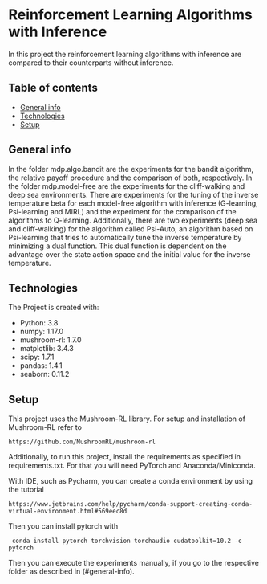 # Reinforcement Learning Algorithms with Inference

In this project the reinforcement learning algorithms with inference
are compared to their counterparts without inference.

## Table of contents
* [General info](#general-info)
* [Technologies](#technologies)
* [Setup](#setup)

## General info
In the folder mdp.algo.bandit are the experiments for the bandit algorithm,
the relative payoff procedure and the comparison of both, respectively.
In the folder mdp.model-free are the experiments for the cliff-walking
and deep sea environments. There are experiments for the tuning of the
inverse temperature beta for each
model-free algorithm with inference (G-learning, Psi-learning and MIRL) and
the experiment for the comparison of the algorithms to Q-learning. Additionally,
there are two experiments (deep sea and cliff-walking) for the algorithm called
Psi-Auto, an algorithm based on Psi-learning that tries to automatically tune
the inverse temperature by minimizing a dual function. This dual function is dependent on the advantage
over the state action space and the initial value for the inverse temperature.

## Technologies
The Project is created with:
* Python: 3.8
* numpy: 1.17.0
* mushroom-rl: 1.7.0
* matplotlib: 3.4.3
* scipy: 1.7.1
* pandas: 1.4.1
* seaborn: 0.11.2
	
## Setup

This project uses the Mushroom-RL library.
For setup and installation of Mushroom-RL refer to
```
https://github.com/MushroomRL/mushroom-rl
```

Additionally, to run this project, install the requirements as specified
in requirements.txt. For that you will need PyTorch and Anaconda/Miniconda.

With IDE, such as Pycharm, you can create a conda environment by
using the tutorial
```
https://www.jetbrains.com/help/pycharm/conda-support-creating-conda-virtual-environment.html#569eec8d
```

Then you can install pytorch with
```
 conda install pytorch torchvision torchaudio cudatoolkit=10.2 -c pytorch
```

Then you can execute the experiments
manually, if you go to the respective folder as described in
(#general-info).




